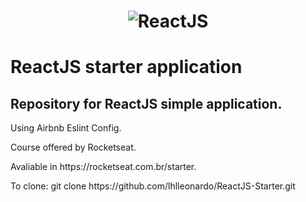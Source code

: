 <h1 align="center">
    <img alt="ReactJS" src="https://www.google.com/imgres?imgurl=https%3A%2F%2Fwww.traininginstitutepune.in%2Fwp-content%2Fuploads%2F2019%2F10%2Freact-js-banner.png&imgrefurl=https%3A%2F%2Fwww.traininginstitutepune.in%2Freact-js-courses-training-institute-in-pune%2Freact-js-banner%2F&tbnid=RqNnwAovmDKyfM&vet=12ahUKEwiu_vyivIjtAhUcI7kGHaGGB7UQMygBegUIARCnAQ..i&docid=Xuttu4nMUeHqfM&w=1400&h=450&q=reactjs%20banner&ved=2ahUKEwiu_vyivIjtAhUcI7kGHaGGB7UQMygBegUIARCnAQ" />
</h1>
<h1>ReactJS starter application</h1>
<h2>Repository for ReactJS simple application.</h2>
<p>Using Airbnb Eslint Config.</p>
<p>Course offered by Rocketseat.</p>
<p>Avaliable in https://rocketseat.com.br/starter.</p>
<p>To clone: git clone https://github.com/lhlleonardo/ReactJS-Starter.git</p>